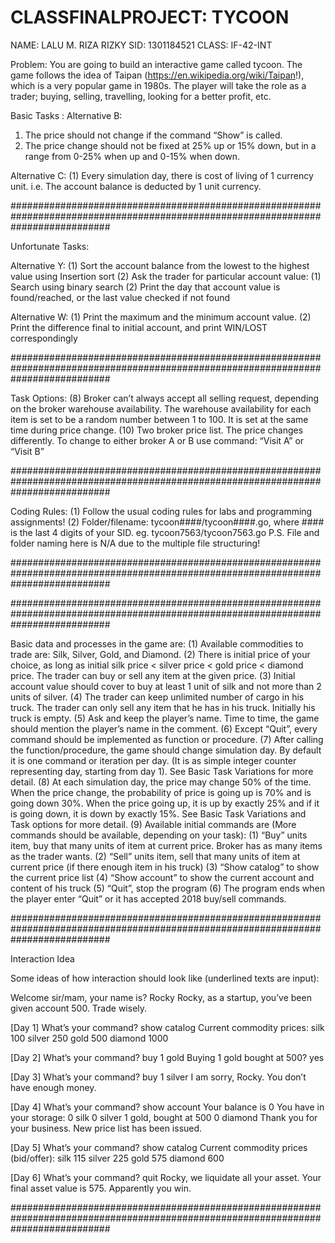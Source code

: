 # CLASSFINALPROJECT: TYCOON
NAME: LALU M. RIZA RIZKY
SID: 1301184521
CLASS: IF-42-INT

Problem:
You are going to build an interactive game called tycoon. The game follows the idea of Taipan (https://en.wikipedia.org/wiki/Taipan!), which is a very popular game in 1980s. The player will take the role as a trader; buying, selling, travelling, looking for a better profit, etc.

Basic Tasks :
	Alternative B:
1. The price should not change if the command “Show” is called.
1. The price change should not be fixed at 25% up or 15% down, but in a range from 0-25% when up and 0-15% when down.

Alternative C:
(1) Every simulation day, there is cost of living of 1 currency unit. i.e. The account balance is deducted by 1 unit currency.

##################################################################################################################################

Unfortunate Tasks:

Alternative Y:
(1) Sort the account balance from the lowest to the highest value using Insertion sort
(2) Ask the trader for particular account value:
	(1) Search using binary search
	(2) Print the day that account value is found/reached, or the last value checked if not found

Alternative W:
(1) Print the maximum and the minimum account value.
(2) Print the difference final to initial account, and print WIN/LOST correspondingly

##################################################################################################################################

Task Options:
(8) Broker can’t always accept all selling request, depending on the broker warehouse availability. The warehouse availability for each item is set to be a random number between 1 to 100. It is set at the same time during price change.
(10)	Two broker price list. The price changes differently. To change to either broker A or B use command: “Visit A” or “Visit B”
	
##################################################################################################################################

Coding Rules:
(1) Follow the usual coding rules for labs and programming assignments!
(2) Folder/filename: tycoon####/tycoon####.go, where #### is the last 4 digits of your SID. eg. tycoon7563/tycoon7563.go
P.S. File and folder naming here is N/A due to the multiple file structuring!

##################################################################################################################################



##################################################################################################################################

Basic data and processes in the game are:
(1) Available commodities to trade are: Silk, Silver, Gold, and Diamond.
(2) There is initial price of your choice, as long as initial silk price < silver price < gold price < diamond price. The trader can buy or sell any item at the given price.
(3) Initial account value should cover to buy at least 1 unit of silk and not more than 2 units of silver.
(4) The trader can keep unlimited number of cargo in his truck. The trader can only sell any item that he has in his truck. Initially his truck is empty.
(5) Ask and keep the player’s name. Time to time, the game should mention the player’s name in the comment.
(6) Except “Quit”, every command should be implemented as function or procedure.
(7) After calling the function/procedure, the game should change simulation day. By default it is one command or iteration per day. (It is as simple integer counter representing day, starting from day 1). See Basic Task Variations for more detail.
(8) At each simulation day, the price may change 50% of the time. When the price change, the probability of price is going up is 70% and is going down 30%. When the price going up, it is up by exactly 25% and if it is going down, it is down by exactly 15%. See Basic Task Variations and Task options for more detail.
(9) Available initial commands are (More commands should be available, depending on your task):
	(1) “Buy” units item, buy that many units of item at current price. Broker has as many items as the trader wants. 
	(2) “Sell” units item, sell that many units of item at current price (if there enough item in his truck)
	(3) “Show catalog” to show the current price list
	(4) “Show account” to show the current account and content of his truck
	(5) “Quit”, stop the program
	(6) The program ends when the player enter “Quit” or it has accepted 2018 buy/sell commands.
	
##################################################################################################################################		

Interaction Idea

Some ideas of how interaction should look like (underlined texts are input):

Welcome sir/mam, your name is? Rocky
Rocky, as a startup, you’ve been given account 500. Trade wisely.

[Day 1] What’s your command? show catalog
Current commodity prices:
silk 100
silver 250
gold 500
diamond 1000

[Day 2] What’s your command? buy 1 gold
Buying 1 gold bought at 500? yes

[Day 3] What’s your command? buy 1 silver
I am sorry, Rocky. You don’t have enough money.

[Day 4] What’s your command? show account
Your balance is 0
You have in your storage:
0 silk
0 silver
1 gold, bought at 500
0 diamond
Thank you for your business. New price list has been issued.

[Day 5]	What’s your command? show catalog
Current commodity prices (bid/offer):
silk 115
silver 225
gold 575
diamond 600

[Day 6]	What’s your command? quit
Rocky, we liquidate all your asset.
Your final asset value is 575.
Apparently you win. 

##################################################################################################################################
